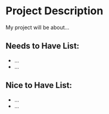 # Project Description

My project will be about...

## Needs to Have List:
- ...
- ...

## Nice to Have List:
- ...
- ...